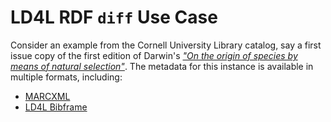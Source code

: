 # LD4L RDF `diff` Use Case

Consider an example from the Cornell University Library catalog, say a first issue copy of the first edition of Darwin's [_"On the origin of species by means of natural selection"_](https://newcatalog.library.cornell.edu/catalog/3865148). The metadata for this instance is available in multiple formats, including:

  * [MARCXML](https://newcatalog.library.cornell.edu/catalog/3865148.marcxml)
  * [LD4L Bibframe](http://draft.ld4l.org/cornell/n11b00e77e06484c7.html)

